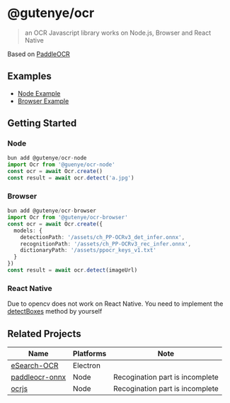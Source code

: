 # @gutenye/ocr

> an OCR Javascript library works on Node.js, Browser and React Native

Based on [PaddleOCR](https://github.com/PaddlePaddle/PaddleOCR)

## Examples

- [Node Example](./examples/node/README.md)
- [Browser Example](./examples/browser/README.md)

## Getting Started

### Node

```ts
bun add @gutenye/ocr-node
import Ocr from '@guenye/ocr-node'
const ocr = await Ocr.create()
const result = await ocr.detect('a.jpg')
```

### Browser

```ts
bun add @gutenye/ocr-browser
import Ocr from '@gutenye/ocr-browser'
const ocr = await Ocr.create({
  models: {
    detectionPath: '/assets/ch_PP-OCRv3_det_infer.onnx',
    recognitionPath: '/assets/ch_PP-OCRv3_rec_infer.onnx',
    dictionaryPath: '/assets/ppocr_keys_v1.txt'
  }
})
const result = await ocr.detect(imageUrl)
```

### React Native

Due to opencv does not work on React Native. You need to implement the [detectBoxes](./common/src/splitIntoLineImages.ts) method by yourself

## Related Projects

| Name                                                           | Platforms | Note                            |
| -------------------------------------------------------------- | --------- | ------------------------------- |
| [eSearch-OCR](https://github.com/xushengfeng/eSearch-OCR)      | Electron  |                                 |
| [paddleocr-onnx](https://github.com/backrunner/paddleocr-onnx) | Node      | Recogination part is incomplete |
| [ocrjs](https://github.com/SOVLOOKUP/ocrjs)                    | Node      | Recogination part is incomplete |
